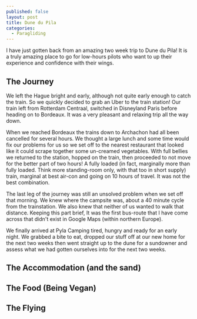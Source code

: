 ```yaml
---
published: false
layout: post
title: Dune du Pila
categories:
  - Paragliding
---
```

I have just gotten back from an amazing two week trip to Dune du Pila! It is a truly amazing place to go for low-hours pilots who want to up their experience and confidence with their wings.

## The Journey

We left the Hague bright and early, although not quite early enough to catch the train. So we quickly decided to grab an Uber to the train station! Our train left from Rotterdam Centraal, switched in Disneyland Paris before heading on to Bordeaux. It was a very pleasant and relaxing trip all the way down.

When we reached Bordeaux the trains down to Archachon had all been cancelled for several hours. We thought a large lunch and some time would fix our problems for us so we set off to the nearest restaurant that looked like it could scrape together some un-creamed vegetables. With full bellies we returned to the station, hopped on the train, then proceeded to not move for the better part of two hours! A fully loaded (in fact, marginally more than fully loaded. Think more standing-room only, with that too in short supply) train, marginal at best air-con and going on 10 hours of travel. It was not the best combination.

The last leg of the journey was still an unsolved problem when we set off that morning. We knew where the campsite was, about a 40 minute cycle from the trainstation. We also knew that neither of us wanted to walk that distance. Keeping this part brief, It was the first bus-route that I have come across that didn't exist in Google Maps (within northern Europe).

We finally arrived at Pyla Camping tired, hungry and ready for an early night. We grabbed a bite to eat, dropped our stuff off at our new home for the next two weeks then went straight up to the dune for a sundowner and assess what we had gotten ourselves into for the next two weeks.

## The Accommodation (and the sand)

## The Food (Being Vegan)
## The Flying
